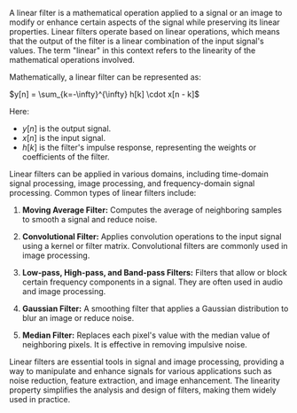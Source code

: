 A linear filter is a mathematical operation applied to a signal or an image to modify or enhance certain aspects of the signal while preserving its linear properties. Linear filters operate based on linear operations, which means that the output of the filter is a linear combination of the input signal's values. The term "linear" in this context refers to the linearity of the mathematical operations involved.

Mathematically, a linear filter can be represented as:

$y[n] = \sum_{k=-\infty}^{\infty} h[k] \cdot x[n - k]$

Here:
- $y[n]$ is the output signal.
- $x[n]$ is the input signal.
- $h[k]$ is the filter's impulse response, representing the weights or coefficients of the filter.

Linear filters can be applied in various domains, including time-domain signal processing, image processing, and frequency-domain signal processing. Common types of linear filters include:

1. **Moving Average Filter:** Computes the average of neighboring samples to smooth a signal and reduce noise.

2. **Convolutional Filter:** Applies convolution operations to the input signal using a kernel or filter matrix. Convolutional filters are commonly used in image processing.

3. **Low-pass, High-pass, and Band-pass Filters:** Filters that allow or block certain frequency components in a signal. They are often used in audio and image processing.

4. **Gaussian Filter:** A smoothing filter that applies a Gaussian distribution to blur an image or reduce noise.

5. **Median Filter:** Replaces each pixel's value with the median value of neighboring pixels. It is effective in removing impulsive noise.

Linear filters are essential tools in signal and image processing, providing a way to manipulate and enhance signals for various applications such as noise reduction, feature extraction, and image enhancement. The linearity property simplifies the analysis and design of filters, making them widely used in practice.